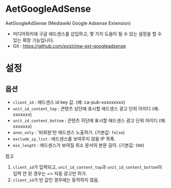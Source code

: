 # AetGoogleAdSense

AetGoogleAdSense (Mediawiki Google Adsense Extension)
* 미디어위키에 구글 애드센스를 삽입하고, 몇 가지 도움이 될 수 있는 설정을 할 수 있는 확장 기능입니다. 
* Git : https://github.com/exizt/mw-ext-googleadsense



# 설정

## 옵션
- `client_id` : 애드센스 id key 값. (예: ca-pub-xxxxxxxxx)
- `unit_id_content_top` : 콘텐츠 상단에 표시할 애드센스 광고 단위 아이디 (예: xxxxxxx)
- `unit_id_content_bottom` : 콘텐츠 히단에 표시할 애드센스 광고 단위 아이디 (예: xxxxxxx)
- `anon_only` : '비회원'만 애드센스 노출하기. (기본값: `false`)
- `exclude_ip_list` : 애드센스를 보여주지 않을 IP 목록.
- `min_length` : 애드센스가 보여질 최소 문서의 본문 길이. (기본값: `500`)


참고
1. `client_id`가 입력되고, `unit_id_content_top`과 `unit_id_content_bottom`이 입력 안 된 경우는 => 자동 광고만 허가.
2. `client_id`가 빈 값인 경우에는 동작하지 않음.
